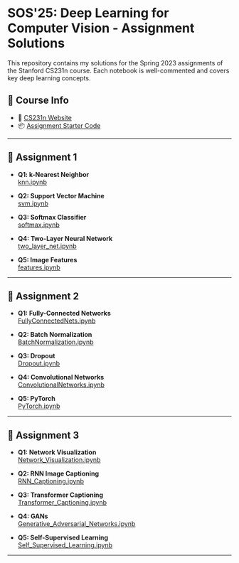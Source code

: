 # SOS'25: Deep Learning for Computer Vision - Assignment Solutions

This repository contains my solutions for the Spring 2023 assignments of the Stanford CS231n course. Each notebook is well-commented and covers key deep learning concepts.

## 📘 Course Info
- 🔗 [CS231n Website](https://cs231n.stanford.edu/)
- 📦 [Assignment Starter Code](https://github.com/cs231n/cs231n.github.io/tree/master/assignments/2023)

---

## 📂 Assignment 1

- **Q1: k-Nearest Neighbor**  
  [knn.ipynb](https://github.com/AdnanShaikh88/sos_25/blob/main/assignments/assignment1/knn.ipynb)

- **Q2: Support Vector Machine**  
  [svm.ipynb](https://github.com/AdnanShaikh88/sos_25/blob/main/assignments/assignment1/svm.ipynb)

- **Q3: Softmax Classifier**  
  [softmax.ipynb](https://github.com/AdnanShaikh88/sos_25/blob/main/assignments/assignment1/softmax.ipynb)

- **Q4: Two-Layer Neural Network**  
  [two_layer_net.ipynb](https://github.com/AdnanShaikh88/sos_25/blob/main/assignments/assignment1/two_layer_net.ipynb)

- **Q5: Image Features**  
  [features.ipynb](https://github.com/AdnanShaikh88/sos_25/blob/main/assignments/assignment1/features.ipynb)

---

## 📂 Assignment 2

- **Q1: Fully-Connected Networks**  
  [FullyConnectedNets.ipynb](https://github.com/AdnanShaikh88/sos_25/blob/main/assignments/assignment2/FullyConnectedNets.ipynb)

- **Q2: Batch Normalization**  
  [BatchNormalization.ipynb](https://github.com/AdnanShaikh88/sos_25/blob/main/assignments/assignment2/BatchNormalization.ipynb)

- **Q3: Dropout**  
  [Dropout.ipynb](https://github.com/AdnanShaikh88/sos_25/blob/main/assignments/assignment2/Dropout.ipynb)

- **Q4: Convolutional Networks**  
  [ConvolutionalNetworks.ipynb](https://github.com/AdnanShaikh88/sos_25/blob/main/assignments/assignment2/ConvolutionalNetworks.ipynb)

- **Q5: PyTorch**  
  [PyTorch.ipynb](https://github.com/AdnanShaikh88/sos_25/blob/main/assignments/assignment2/PyTorch.ipynb)

---

## 📂 Assignment 3

- **Q1: Network Visualization**  
  [Network_Visualization.ipynb](https://github.com/AdnanShaikh88/sos_25/blob/main/assignments/assignment3/Network_Visualization.ipynb)

- **Q2: RNN Image Captioning**  
  [RNN_Captioning.ipynb](https://github.com/AdnanShaikh88/sos_25/blob/main/assignments/assignment3/RNN_Captioning.ipynb)

- **Q3: Transformer Captioning**  
  [Transformer_Captioning.ipynb](https://github.com/AdnanShaikh88/sos_25/blob/main/assignments/assignment3/Transformer_Captioning.ipynb)

- **Q4: GANs**  
  [Generative_Adversarial_Networks.ipynb](https://github.com/AdnanShaikh88/sos_25/blob/main/assignments/assignment3/Generative_Adversarial_Networks.ipynb)

- **Q5: Self-Supervised Learning**  
  [Self_Supervised_Learning.ipynb](https://github.com/AdnanShaikh88/sos_25/blob/main/assignments/assignment3/Self_Supervised_Learning.ipynb)

---



